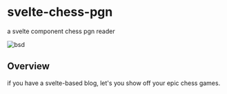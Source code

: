# svelte-chess-pgn
a svelte component chess pgn reader

![bsd](https://img.shields.io/badge/license-BSD-brightgreen)

## Overview


if you have a svelte-based blog, let's you show off your epic chess games.
